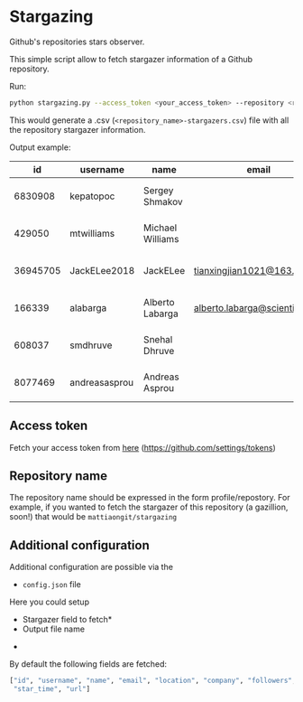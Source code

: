 # Stargazing

Github's repositories stars observer.

This simple script allow to fetch stargazer information of a Github repository.

Run:
```bash
python stargazing.py --access_token <your_access_token> --repository <repository_name>
```

This would generate a .csv (`<repository_name>-stargazers.csv`) file with all the repository stargazer information.

Output example:

| id       	| username      	| name             	| email                           	| location        	| company                     	| followers 	| following 	| public_repos 	| created_at          	| star_time           	| url                                        	|
|----------	|---------------	|------------------	|---------------------------------	|-----------------	|-----------------------------	|-----------	|-----------	|--------------	|---------------------	|---------------------	|--------------------------------------------	|
| 6830908  	| kepatopoc     	| Sergey Shmakov   	|                                 	| Moscow          	| Brand Analytics             	| 19        	| 10        	| 12           	| 2014-03-02 12:44:48 	| 2016-10-09 10:10:48 	| https://api.github.com/users/kepatopoc     	|
| 429050   	| mtwilliams    	| Michael Williams 	|                                 	| Vancouver, BC   	| @PhoenixLabsCanada          	| 67        	| 114       	| 52           	| 2010-10-06 04:16:35 	| 2016-08-17 04:36:49 	| https://api.github.com/users/mtwilliams    	|
| 36945705 	| JackELee2018  	| JackELee         	| tianxingjian1021@163.com        	| Hangzhou, China 	|                             	| 0         	| 0         	| 2            	| 2018-03-01 05:19:59 	| 2018-04-15 02:04:11 	| https://api.github.com/users/JackELee2018  	|
| 166339   	| alabarga      	| Alberto Labarga  	| alberto.labarga@scientifik.info 	| Pamplona, Spain 	| Experimental Serendipity    	| 38        	| 67        	| 465          	| 2009-12-11 20:12:55 	| 2017-11-18 14:03:16 	| https://api.github.com/users/alabarga      	|
| 608037   	| smdhruve      	| Snehal Dhruve    	|                                 	| Mumbai, India   	| Herolabs Infotech Pvt. Ltd. 	| 1         	| 5         	| 8            	| 2011-02-09 02:55:33 	| 2017-01-17 12:13:08 	| https://api.github.com/users/smdhruve      	|
| 8077469  	| andreasasprou 	| Andreas Asprou   	|                                 	| London          	|                             	| 3         	| 2         	| 20           	| 2014-07-05 21:43:08 	| 2017-09-14 19:46:53 	| https://api.github.com/users/andreasasprou 	|

## Access token
Fetch your access token from [here](https://github.com/settings/tokens)  (https://github.com/settings/tokens)


## Repository name
The repository name should be expressed in the form
profile/repostory. For example, if you wanted to fetch the stargazer of this repository (a gazillion, soon!) that would be `mattiaongit/stargazing`

## Additional configuration

Additional configuration are possible via the
- `config.json` file

Here you could setup

- Stargazer field to fetch*
- Output file name
*
By default the following fields are fetched:
```python
["id", "username", "name", "email", "location", "company", "followers", "following","public_repos", "created_at",
 "star_time", "url"]
```
